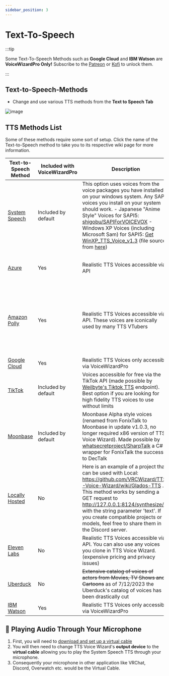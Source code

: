 ```yaml
---
sidebar_position: 3
---
```


# Text-To-Speech
:::tip 

Some Text-To-Speech Methods such as **Google Cloud** and **IBM Watson** are **VoiceWizardPro Only!** Subscribe to the [Patreon](https://www.patreon.com/ttsvoicewizard) or [Kofi](https://ko-fi.com/ttsvoicewizard) to unlock them. 

:::




## Text-to-Speech-Methods

- Change and use various TTS methods from the **Text to Speech Tab**

![image](https://user-images.githubusercontent.com/101527472/221025655-874ca475-17d0-4078-8653-7e7e8c7f57a4.png)

## TTS Methods List
Some of these methods require some sort of setup. Click the name of the Text-to-Speech method to take you to its respective wiki page for more information.

| Text-to-Speech Method  | Included with VoiceWizardPro | Description | Free Character Pricing | Audio Sample
| ------------- | ------------- | ------------- | ------------- | ------------- |
| [System Speech](/docs/TTSMethods/SystemSpeechTTS)  | Included by default | This option uses voices from the voice packages you have installed on your windows system. Any SAPI5 voices you install on your system should work.  - Japanese "Anime Style" Voices for SAPI5: [shigobu/SAPIForVOICEVOX](https://github.com/shigobu/SAPIForVOICEVOX)  - Windows XP Voices (including Microsoft Sam) for SAPI5: [Get WinXP_TTS_Voice_v1.3](https://wink.messengergeek.com/uploads/short-url/8tznlBq2ZpwqOOchX0KpXWwbwZP.exe) (file sourced from [here](https://wink.messengergeek.com/t/guys-i-have-the-sapi5-ttsapp-with-microsoft-sam-downloads/19887)) | Unlimited | [download](https://github.com/VRCWizard/TTS-Voice-Wizard/assets/101527472/3efac7a3-3e54-4b8a-a0cf-45da0152786e) |
| [Azure](/docs/TTSMethods/AzureTTS)  | Yes | Realistic TTS Voices accessible via API  | 500k characters for free a month **FOREVER** | [download](https://github.com/VRCWizard/TTS-Voice-Wizard/assets/101527472/10dc15bf-d421-411c-b85e-4771275ef519) |
| [Amazon Polly](/docs/TTSMethods/AmazonPolly)  | Yes | Realistic TTS Voices accessible via API. These voices are iconically used by many TTS VTubers | 5mill characters (1mill for neural voices) for free each month for the **first 12 months** | [download](https://github.com/VRCWizard/TTS-Voice-Wizard/assets/101527472/125022e5-035c-4a68-8989-d5fff27360d1) |
| [Google Cloud](/docs/TTSMethods/GoogleCloud)   | Yes | Realistic TTS Voices only accessible via VoiceWizardPro | N/A | [download](https://github.com/VRCWizard/TTS-Voice-Wizard/assets/101527472/7f7c69a3-d5f1-46b9-a7b0-0518feebc200)|
| [TikTok](/docs/TTSMethods/Tiktok)  | Included by default | Voices accessible for free via the TikTok API (made possible by [Weilbyte's Tiktok TTS](https://weilbyte.github.io/tiktok-tts/) endpoint). Best option if you are looking for high fidelity TTS voices to use without limits  |  Unlimited  | [download](https://github.com/VRCWizard/TTS-Voice-Wizard/assets/101527472/8188d9d7-7bf4-4db9-92b3-1743255956ed) |
| [Moonbase](/docs/TTSMethods/Moonbase)  | Included by default | Moonbase Alpha style voices (renamed from FonixTalk to Moonbase in update v1.0.3, no longer required x86 version of TTS Voice Wizard). Made possible by [whatsecretproject/SharpTalk](https://github.com/whatsecretproject/SharpTalk) a C# wrapper for FonixTalk the successor to DecTalk | Unlimited |[download](https://github.com/VRCWizard/TTS-Voice-Wizard/assets/101527472/43b8a0c8-668d-4b18-bf8b-40b493cb21e2) |
| [Locally Hosted](docs/TTSMethods/LocallyHosted)  | No | Here is an example of a project that can be used with Local: https://github.com/VRCWizard/TTS-Voice-Wizard/wiki/Glados-TTS . This method works by sending a GET request to http://127.0.0.1:8124/synthesize/ with the string parameter 'text'. If you create compatible projects or models, feel free to share them in the Discord server.|  Unlimited | |
| [Eleven Labs](/docs/TTSMethods/ElevenLabs)  | No | Realistic TTS Voices accessible via API. You can also use any voices you clone in TTS Voice Wizard. (expensive pricing and privacy issues)  |   10k for free a month :( | [download](https://github.com/VRCWizard/TTS-Voice-Wizard/assets/101527472/0181a77a-5ea7-4243-84ed-4e60325eacd8) |
| [Uberduck](/docs/TTSMethods/Uberduck)  | No | ~~Extensive catalog of voices of actors from Movies, TV Shows and Cartoons~~ as of 7/12/2023 the Uberduck's catalog of voices has been drastically cut  | N/A | [download](https://github.com/VRCWizard/TTS-Voice-Wizard/assets/101527472/40ad4618-37dd-4737-b5a9-e36d2b046a1f) |
| [IBM Watson](/docs/TTSMethods/IBMWatson)  | Yes |  Realistic TTS Voices only accessible via VoiceWizardPro | N/A | |


## 🔌 Playing Audio Through Your Microphone
1. First, you will need to [download and set up a virtual cable](/docs/getting-started/VirtualCable)
2. You will then need to change TTS Voice Wizard's **output device**  to the **virtual cable** allowing you to play the System Speech TTS through your microphone.
3. Consequently your microphone in other application like VRChat, Discord, Overwatch etc. would be the Virtual Cable.